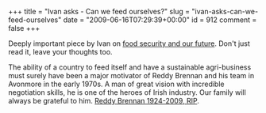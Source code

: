 +++
title = "Ivan asks - Can we feed ourselves?"
slug = "ivan-asks-can-we-feed-ourselves"
date = "2009-06-16T07:29:39+00:00"
id = 912
comment = false
+++

Deeply important piece by Ivan on [food security and our future](http://foodculturewestcork.wordpress.com/2009/06/15/can-we-feed-ourselves/). Don't just read it, leave your thoughts too.

The ability of a country to feed itself and have a sustainable agri-business must surely have been a major motivator of Reddy Brennan and his team in Avonmore in the early 1970s. A man of great vision with incredible negotiation skills, he is one of the heroes of Irish industry. Our family will always be grateful to him. [Reddy Brennan 1924-2009, RIP](http://www.kilkennyalive.com/story/reddy-brennan-1924-2009).
